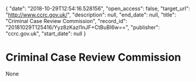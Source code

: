 {
  "date": "2018-10-29T12:54:16.528156", 
  "open_access": false, 
  "target_url": "http://www.ccrc.gov.uk/", 
  "description": null, 
  "end_date": null, 
  "title": "Criminal Case Review Commission", 
  "record_id": "20181029T125416/Yyz8zKazI1nJF+CtBuBI6w==", 
  "publisher": "ccrc.gov.uk", 
  "start_date": null
}

# Criminal Case Review Commission

None